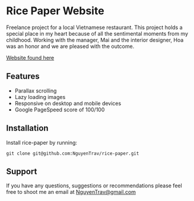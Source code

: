 # Rice Paper Website

Freelance project for a local Vietnamese restaurant. This project holds a special place in my heart because of all the sentimental moments from my childhood. Working with the manager, Mai and the interior designer, Hoa was an honor and we are pleased with the outcome. 

[Website found here](https://nguyentrav.github.io/rice-paper/)

Features
--------

- Parallax scrolling
- Lazy loading images
- Responsive on desktop and mobile devices
- Google PageSpeed score of 100/100


Installation
------------

Install rice-paper by running:

    git clone git@github.com:NguyenTrav/rice-paper.git

Support
-------

If you have any questions, suggestions or recommendations please feel free to shoot me an email at NguyenTrav@gmail.com
